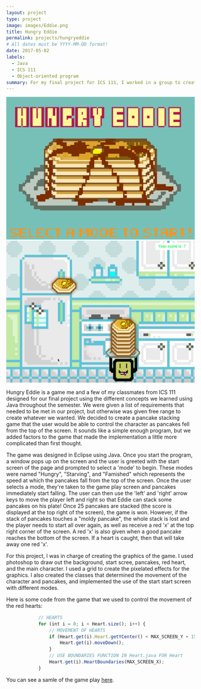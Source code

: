 ```yaml
---
layout: project
type: project
image: images/Eddie.png
title: Hungry Eddie
permalink: projects/hungryeddie
# All dates must be YYYY-MM-DD format!
date: 2017-05-02
labels:
  - Java
  - ICS 111
  - Object-oriented program
summary: For my final project for ICS 111, I worked in a group to create a pancake stacking game using Java.
---
```


<div class="ui image">
  <img class="ui medium right floated rounded image" src="../images/StartScreen.png">
  <img class="ui medium left floated rounded image" src="../images/HungryEddieGamePlay.png">
</div>

Hungry Eddie is a game me and a few of my classmates from ICS 111 designed for our final project using the different concepts we learned using Java throughout the semester. We were given a list of requirements that needed to be met in our project, but otherwise was given free range to create whatever we wanted. We decided to create a pancake stacking game that the user would be able to control the character as pancakes fell from the top of the screen. It sounds like a simple enough program, but we added factors to the game that made the implementation a little more complicated than first thought.

The game was designed in Eclipse using Java. Once you start the program, a window pops up on the screen and the user is greeted with the start screen of the page and prompted to select a 'mode' to begin. These modes were named "Hungry", "Starving", and "Famished" which represents the speed at which the pancakes fall from the top of the screen. Once the user selects a mode, they're taken to the game play screen and pancakes immediately start falling. The user can then use the 'left' and 'right' arrow keys to move the player left and right so that Eddie can stack some pancakes on his plate! Once 25 pancakes are stacked (the score is displayed at the top right of the screen), the game is won. However, if the stack of pancakes touches a "moldy pancake", the whole stack is lost and the player needs to start all over again, as well as receive a red 'x' at the top right corner of the screen. A red 'x' is also given when a good pancake reaches the bottom of the screen. If a heart is caught, then that will take away one red 'x'.

For this project, I was in charge of creating the graphics of the game. I used photoshop to draw out the background, start scree, pancakes, red heart, and the main character. I used a grid to create the pixelated effects for the graphics. I also created the classes that determined the movement of the character and pancakes, and implemented the use of the start start screen with different modes.

Here is some code from the game that we used to control the movement of the red hearts:

```js
			// HEARTS
			for (int i = 0; i < Heart.size(); i++) {
				// MOVEMENT OF HEARTS
				if (Heart.get(i).Heart.getYCenter() < MAX_SCREEN_Y + 150) {
					Heart.get(i).moveDown();
				}
				// USE BOUNDARIES FUNCTION IN Heart.java FOR Heart
				Heart.get(i).HeartBoundaries(MAX_SCREEN_X);
			}
```

You can see a samle of the game play [here](https://www.youtube.com/watch?v=Kk029e7Ucdc).



